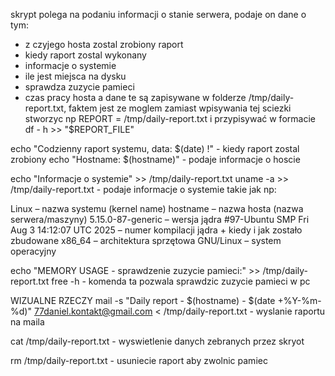 skrypt polega na podaniu informacji o stanie serwera, podaje on dane o tym:
- z czyjego hosta zostal zrobiony raport
- kiedy raport zostal wykonany
- informacje o systemie
- ile jest miejsca na dysku
- sprawdza zuzycie pamieci
- czas pracy hosta
a dane te są zapisywane w folderze /tmp/daily-report.txt, faktem jest ze moglem zamiast wpisywania tej sciezki stworzyc np REPORT = /tmp/daily-report.txt i przypisywać w formacie df - h >> "$REPORT_FILE"

echo "Codzienny raport systemu, data: $(date) !" - kiedy raport zostal zrobiony
echo "Hostname: $(hostname)" - podaje informacje o hoscie

echo "Informacje o systemie" >> /tmp/daily-report.txt 
uname -a >> /tmp/daily-report.txt - podaje informacje o systemie takie jak np:

Linux – nazwa systemu (kernel name)
hostname – nazwa hosta (nazwa serwera/maszyny)
5.15.0-87-generic – wersja jądra
#97-Ubuntu SMP Fri Aug 3 14:12:07 UTC 2025 – numer kompilacji jądra + kiedy i jak zostało zbudowane
x86_64 – architektura sprzętowa
GNU/Linux – system operacyjny

echo "MEMORY USAGE - sprawdzenie zuzycie pamieci:" >> /tmp/daily-report.txt
free -h - komenda ta pozwala sprawdzic zuzycie pamieci w pc

WIZUALNE RZECZY
mail -s "Daily report - $(hostname) - $(date +%Y-%m-%d)" 77daniel.kontakt@gmail.com < /tmp/daily-report.txt - wyslanie raportu na maila 

cat /tmp/daily-report.txt - wyswietlenie danych zebranych przez skryot

rm /tmp/daily-report.txt - usuniecie raport aby zwolnic pamiec 
